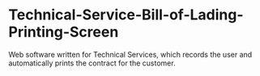 # Technical-Service-Bill-of-Lading-Printing-Screen
 Web software written for Technical Services, which records the user and automatically prints the contract for the customer.
